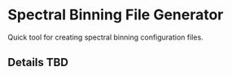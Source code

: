 # Spectral Binning File Generator

Quick tool for creating spectral binning configuration files.

## Details TBD